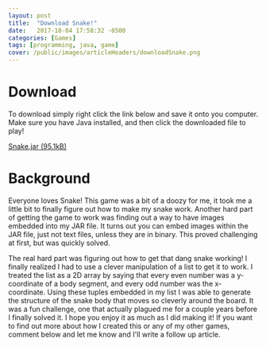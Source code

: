 ```yaml
---
layout: post
title:  "Download Snake!"
date:   2017-10-04 17:58:32 -0500
categories: [Games]
tags: [programming, java, game]
cover: /public/images/articleHeaders/downloadSnake.png
---
```


Download
========

To download simply right click the link below and save it onto you computer. Make sure you have Java installed, and then click the downloaded file to play!

[Snake.jar (95.1kB)][1]

Background
==========

Everyone loves Snake! This game was a bit of a doozy for me, it took me a little bit to finally figure out how to make my snake work. Another hard part of getting the game to work was finding out a way to have images embedded into my JAR file. It turns out you can embed images within the JAR file, just not text files, unless they are in binary. This proved challenging at first, but was quickly solved.

The real hard part was figuring out how to get that dang snake working! I finally realized I had to use a clever manipulation of a list to get it to work. I treated the list as a 2D array by saying that every even number was a y-coordinate of a body segment, and every odd number was the x-coordinate. Using these tuples embedded in my list I was able to generate the structure of the snake body that moves so cleverly around the board. It was a fun challenge, one that actually plagued me for a couple years before I finally solved it. I hope you enjoy it as much as I did making it! If you want to find out more about how I created this or any of my other games, comment below and let me know and I'll write a follow up article.

[1]: https://github.com/ambrosiogabe/ambrosiogabe.github.io/releases/download/Snake/Snake.jar
